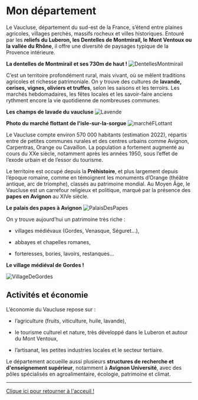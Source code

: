 # Mon département

Le Vaucluse, département du sud-est de la France, s’étend entre plaines agricoles, villages perchés, massifs rocheux et villes historiques. Entouré par les **reliefs du Luberon, les Dentelles de Montmirail, le Mont Ventoux ou la vallée du Rhône**, il offre une diversité de paysages typique de la Provence intérieure.

**La dentelles de Montmirail et ses 730m de haut !**
![DentellesMontmirail](https://woody.cloudly.space/app/uploads/crt-paca/2021/02/thumbs/vueaerienne-dentellesdemontmirail-vaucluse-valentinpacaut-theexplorers-1920x960.jpg)


C’est un territoire profondément rural, mais vivant, où se mêlent traditions agricoles et richesse patrimoniale. On y trouve des cultures de **lavande, cerises, vignes, oliviers et truffes**, selon les saisons et les terroirs. Les marchés hebdomadaires, les fêtes locales et les savoir-faire anciens rythment encore la vie quotidienne de nombreuses communes.

**Les champs de lavade du vaucluse**
![Lavende](https://ririoulabellevie.com/plus-beaux-spots-lavande-vaucluse/blog-lavande-oppede-onmetlesvoiles-4/)

**Photo du marché flottant de l'isle-sur-la-sorgue**
![marchéFLottant](https://islesurlasorguetourisme.com/image/7431-normal.jpg)

Le Vaucluse compte environ 570 000 habitants (estimation 2022), répartis entre de petites communes rurales et des centres urbains comme Avignon, Carpentras, Orange ou Cavaillon.
La population a fortement augmenté au cours du XXe siècle, notamment après les années 1950, sous l’effet de l’exode urbain et de l’essor du tourisme.

Le territoire est occupé depuis la **Préhistoire**, et plus largement depuis l’époque romaine, comme en témoignent les monuments d’Orange (théâtre antique, arc de triomphe), classés au patrimoine mondial. Au Moyen Âge, le Vaucluse est un carrefour religieux et politique, marqué par la présence des **papes en Avignon** au XIVe siècle.

**Le palais des papes à Avignon**
![PalaisDesPapes](https://palais-des-papes.com/wp-content/uploads/2024/07/avignon.png)

On y trouve aujourd’hui un patrimoine très riche :

- villages médiévaux (Gordes, Venasque, Séguret…),

- abbayes et chapelles romanes,

- forteresses, bories, lavoirs, restanques...


**Le village médiéval de Gordes !**

![VillageDeGordes](https://media.istockphoto.com/id/1341036128/fr/photo/vue-sur-gordes-une-petite-ville-typique-de-provence-france-beau-village-fran%C3%A7ais-avec-vue-sur.jpg?s=612x612&w=0&k=20&c=MdlqJ4v3K2Ed4m7JQEy9GQTnLR8MA7v12XuZV_RmjvE=)

## Activités et économie

L’économie du Vaucluse repose sur :

- l’agriculture (fruits, viticulture, huile, lavande),

- le tourisme culturel et nature, très développé dans le Luberon et autour du Mont Ventoux,

- l’artisanat, les petites industries locales et le secteur tertiaire.

Le département accueille aussi plusieurs **structures de recherche et d'enseignement supérieur**, notamment à **Avignon Université**, avec des pôles spécialisés en agroalimentaire, écologie, patrimoine et climat.

---

[Clique ici pour retourner à l'acceuil !](index.md)
